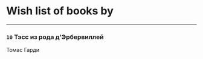# Wish list of books by [](https://plus.google.com/u/0/102336841322497739470/)
---

### `10` Тэсс из рода д'Эрбервиллей
Томас Гарди

